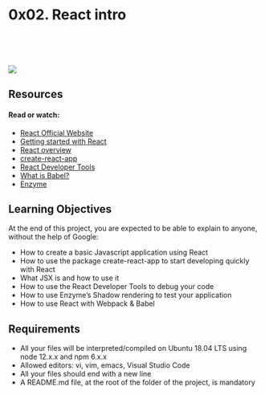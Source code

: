 # 0x02. React intro

<br><br><br>

![](https://i.imgur.com/3YB8uB0.jpeg)


## Resources

#### Read or watch:

- [React Official Website]()
- [Getting started with React]()
- [React overview]()
- [create-react-app]()
- [React Developer Tools]()
- [What is Babel?]()
- [Enzyme]()


## Learning Objectives

At the end of this project, you are expected to be able to explain to anyone, without the help of Google:

- How to create a basic Javascript application using React
- How to use the package create-react-app to start developing quickly with React
- What JSX is and how to use it
- How to use the React Developer Tools to debug your code
- How to use Enzyme’s Shadow rendering to test your application
- How to use React with Webpack & Babel


## Requirements

- All your files will be interpreted/compiled on Ubuntu 18.04 LTS using node 12.x.x and npm 6.x.x
- Allowed editors: vi, vim, emacs, Visual Studio Code
- All your files should end with a new line
- A README.md file, at the root of the folder of the project, is mandatory

